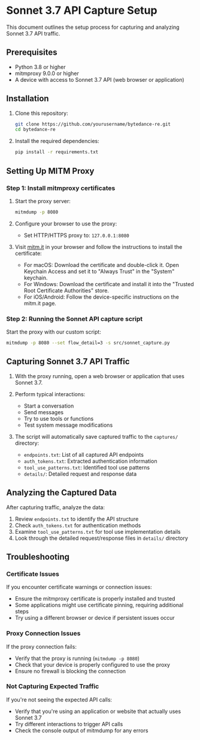 # Sonnet 3.7 API Capture Setup

This document outlines the setup process for capturing and analyzing Sonnet 3.7 API traffic.

## Prerequisites

- Python 3.8 or higher
- mitmproxy 9.0.0 or higher
- A device with access to Sonnet 3.7 API (web browser or application)

## Installation

1. Clone this repository:
   ```bash
   git clone https://github.com/yourusername/bytedance-re.git
   cd bytedance-re
   ```

2. Install the required dependencies:
   ```bash
   pip install -r requirements.txt
   ```

## Setting Up MITM Proxy

### Step 1: Install mitmproxy certificates

1. Start the proxy server:
   ```bash
   mitmdump -p 8080
   ```

2. Configure your browser to use the proxy:
   - Set HTTP/HTTPS proxy to: `127.0.0.1:8080`

3. Visit [mitm.it](http://mitm.it) in your browser and follow the instructions to install the certificate:
   - For macOS: Download the certificate and double-click it. Open Keychain Access and set it to "Always Trust" in the "System" keychain.
   - For Windows: Download the certificate and install it into the "Trusted Root Certificate Authorities" store.
   - For iOS/Android: Follow the device-specific instructions on the mitm.it page.

### Step 2: Running the Sonnet API capture script

Start the proxy with our custom script:

```bash
mitmdump -p 8080 --set flow_detail=3 -s src/sonnet_capture.py
```

## Capturing Sonnet 3.7 API Traffic

1. With the proxy running, open a web browser or application that uses Sonnet 3.7.

2. Perform typical interactions:
   - Start a conversation
   - Send messages
   - Try to use tools or functions
   - Test system message modifications

3. The script will automatically save captured traffic to the `captures/` directory:
   - `endpoints.txt`: List of all captured API endpoints
   - `auth_tokens.txt`: Extracted authentication information
   - `tool_use_patterns.txt`: Identified tool use patterns
   - `details/`: Detailed request and response data

## Analyzing the Captured Data

After capturing traffic, analyze the data:

1. Review `endpoints.txt` to identify the API structure
2. Check `auth_tokens.txt` for authentication methods
3. Examine `tool_use_patterns.txt` for tool use implementation details
4. Look through the detailed request/response files in `details/` directory

## Troubleshooting

### Certificate Issues

If you encounter certificate warnings or connection issues:

- Ensure the mitmproxy certificate is properly installed and trusted
- Some applications might use certificate pinning, requiring additional steps
- Try using a different browser or device if persistent issues occur

### Proxy Connection Issues

If the proxy connection fails:

- Verify that the proxy is running (`mitmdump -p 8080`)
- Check that your device is properly configured to use the proxy
- Ensure no firewall is blocking the connection

### Not Capturing Expected Traffic

If you're not seeing the expected API calls:

- Verify that you're using an application or website that actually uses Sonnet 3.7
- Try different interactions to trigger API calls
- Check the console output of mitmdump for any errors 